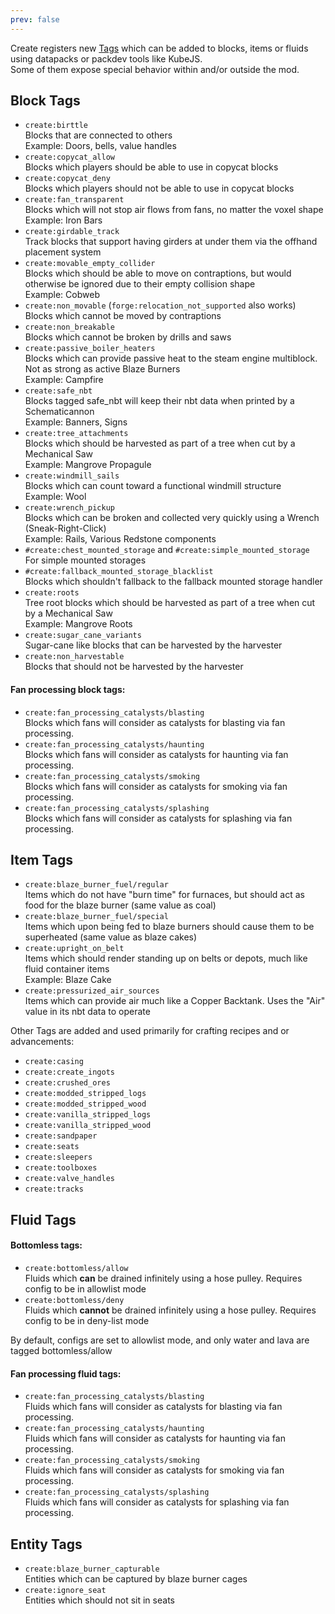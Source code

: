 ```yaml
---
prev: false
---
```


Create registers new [Tags](https://minecraft.wiki/w/Tag) which can be added to blocks, items or fluids using datapacks
or packdev tools like KubeJS.  
Some of them expose special behavior within and/or outside the mod.

## Block Tags

- `create:birttle`\
  Blocks that are connected to others\
  Example: Doors, bells, value handles
- `create:copycat_allow`\
  Blocks which players should be able to use in copycat blocks
- `create:copycat_deny`\
  Blocks which players should not be able to use in copycat blocks
- `create:fan_transparent`\
  Blocks which will not stop air flows from fans, no matter the voxel shape\
  Example: Iron Bars
- `create:girdable_track`\
  Track blocks that support having girders at under them via the offhand placement system
- `create:movable_empty_collider`\
  Blocks which should be able to move on contraptions, but would otherwise be ignored due to their empty collision
  shape\
  Example: Cobweb
- `create:non_movable` (`forge:relocation_not_supported` also works)\
  Blocks which cannot be moved by contraptions
- `create:non_breakable`\
  Blocks which cannot be broken by drills and saws
- `create:passive_boiler_heaters`\
  Blocks which can provide passive heat to the steam engine multiblock. Not as strong as active Blaze Burners\
  Example: Campfire
- `create:safe_nbt`\
  Blocks tagged safe_nbt will keep their nbt data when printed by a Schematicannon\
  Example: Banners, Signs
- `create:tree_attachments`\
  Blocks which should be harvested as part of a tree when cut by a Mechanical Saw\
  Example: Mangrove Propagule
- `create:windmill_sails`\
  Blocks which can count toward a functional windmill structure\
  Example: Wool
- `create:wrench_pickup`\
  Blocks which can be broken and collected very quickly using a Wrench (Sneak-Right-Click)\
  Example: Rails, Various Redstone components
- `#create:chest_mounted_storage` and `#create:simple_mounted_storage`\
  For simple mounted storages
- `#create:fallback_mounted_storage_blacklist`\
  Blocks which shouldn't fallback to the fallback mounted storage handler
- `create:roots`\
  Tree root blocks which should be harvested as part of a tree when cut by a Mechanical Saw\
  Example: Mangrove Roots
- `create:sugar_cane_variants`\
  Sugar-cane like blocks that can be harvested by the harvester
- `create:non_harvestable`\
  Blocks that should not be harvested by the harvester

#### Fan processing block tags:

- `create:fan_processing_catalysts/blasting`\
  Blocks which fans will consider as catalysts for blasting via fan processing.
- `create:fan_processing_catalysts/haunting`\
  Blocks which fans will consider as catalysts for haunting via fan processing.
- `create:fan_processing_catalysts/smoking`\
  Blocks which fans will consider as catalysts for smoking via fan processing.
- `create:fan_processing_catalysts/splashing`\
  Blocks which fans will consider as catalysts for splashing via fan processing.

## Item Tags

- `create:blaze_burner_fuel/regular`\
  Items which do not have "burn time" for furnaces, but should act as food for the blaze burner (same value as coal)
- `create:blaze_burner_fuel/special`\
  Items which upon being fed to blaze burners should cause them to be superheated (same value as blaze cakes)
- `create:upright_on_belt`\
  Items which should render standing up on belts or depots, much like fluid container items\
  Example: Blaze Cake
- `create:pressurized_air_sources`\
  Items which can provide air much like a Copper Backtank. Uses the "Air" value in its nbt data to operate

Other Tags are added and used primarily for crafting recipes and or advancements:

- `create:casing`
- `create:create_ingots`
- `create:crushed_ores`
- `create:modded_stripped_logs`
- `create:modded_stripped_wood`
- `create:vanilla_stripped_logs`
- `create:vanilla_stripped_wood`
- `create:sandpaper`
- `create:seats`
- `create:sleepers`
- `create:toolboxes`
- `create:valve_handles`
- `create:tracks`

## Fluid Tags

#### Bottomless tags:

- `create:bottomless/allow`\
  Fluids which **can** be drained infinitely using a hose pulley. Requires config to be in allowlist mode
- `create:bottomless/deny`\
  Fluids which **cannot** be drained infinitely using a hose pulley. Requires config to be in deny-list mode

By default, configs are set to allowlist mode, and only water and lava are tagged bottomless/allow

#### Fan processing fluid tags:

- `create:fan_processing_catalysts/blasting`\
  Fluids which fans will consider as catalysts for blasting via fan processing.
- `create:fan_processing_catalysts/haunting`\
  Fluids which fans will consider as catalysts for haunting via fan processing.
- `create:fan_processing_catalysts/smoking`\
  Fluids which fans will consider as catalysts for smoking via fan processing.
- `create:fan_processing_catalysts/splashing`\
  Fluids which fans will consider as catalysts for splashing via fan processing.

## Entity Tags

- `create:blaze_burner_capturable`\
  Entities which can be captured by blaze burner cages
- `create:ignore_seat`\
  Entities which should not sit in seats